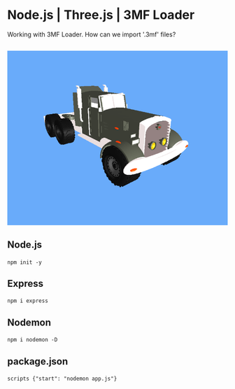 # Node.js | Three.js | 3MF Loader

Working with 3MF Loader.
How can we import '.3mf' files?

##

![camion__img](./public/img/camion.png)

## Node.js

`npm init -y `

## Express

`npm i express `

## Nodemon

`npm i nodemon -D`

## package.json

`scripts {"start": "nodemon app.js"} `
